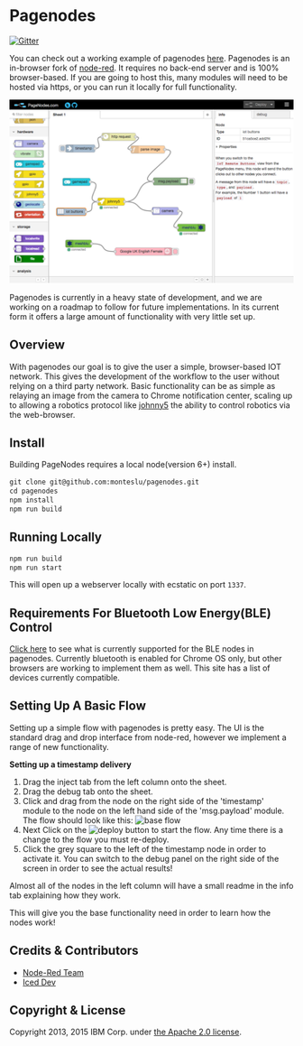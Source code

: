 # Pagenodes

[![Gitter](https://img.shields.io/gitter/room/nwjs/nw.js.svg)](https://gitter.im/monteslu/pagenodes?utm_source=badge&utm_medium=badge&utm_campaign=pr-badge&utm_content=badge)

You can check out a working example of pagenodes [here](https://pagenodes.com 'pagenodes').  Pagenodes is an in-browser fork of [node-red](http://www.node-red.org 'node-red').  It requires no back-end server and is 100% browser-based.  If you are going to host this, many modules will need to be hosted via https, or you can run it locally for full functionality.

![screenshot](screenshot.png)

Pagenodes is currently in a heavy state of development, and we are working on a roadmap to follow for future implementations.  In its current form it offers a large amount of functionality with very little set up.

## Overview

With pagenodes our goal is to give the user a simple, browser-based IOT network.  This gives the development of the workflow to the user without relying on a third party network.  Basic functionality can be as simple as relaying an image from the camera to Chrome notification center, scaling up to allowing a robotics protocol like [johnny5](http://johnny-five.io 'johnny5') the ability to control robotics via the web-browser.

## Install

Building PageNodes requires a local node(version 6+) install.

```
git clone git@github.com:monteslu/pagenodes.git
cd pagenodes
npm install
npm run build
```

## Running Locally

```
npm run build
npm run start
```

This will open up a webserver locally with ecstatic on port `1337`.

## Requirements For Bluetooth Low Energy(BLE) Control

[Click here](https://github.com/WebBluetoothCG/web-bluetooth/blob/gh-pages/implementation-status.md#chrome "requirements") to see what is currently supported for the BLE nodes in pagenodes.  Currently bluetooth is enabled for Chrome OS only, but other browsers are working to implement them as well.  This site has a list of devices currently compatible.

## Setting Up A Basic Flow

Setting up a simple flow with pagenodes is pretty easy.  The UI is the standard drag and drop interface from node-red, however we implement a range of new functionality.

**Setting up a timestamp delivery** 

1. Drag the inject tab from the left column onto the sheet.
2. Drag the debug tab onto the sheet.
3. Click and drag from the node on the right side of the 'timestamp' module to the node on the left hand side of the 'msg.payload' module.  The flow should look like this:
    ![base flow](http://snag.gy/2SkBF.jpg)
4. Next Click on the ![deploy](http://snag.gy/sIIGx.jpg) button to start the flow.  Any time there is a change to the flow you must re-deploy.
5. Click the grey square to the left of the timestamp node in order to activate it.  You can switch to the debug panel on the right side of the screen in order to see the actual results!

Almost all of the nodes in the left column will have a small readme in the info tab explaining how they work.

This will give you the base functionality need in order to learn how the nodes work!

## Credits & Contributors

* [Node-Red Team](https://github.com/node-red/node-red 'node-red team')
* [Iced Dev](http://www.iceddev.com 'Iced Dev')

## Copyright & License

Copyright 2013, 2015 IBM Corp. under [the Apache 2.0 license](https://github.com/node-red/node-red/blob/master/LICENSE 'Apache 2.0 license').

